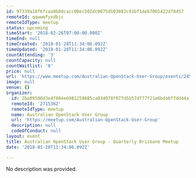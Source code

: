 ```yaml
---
id: 97339a18f6fcaa9b8dcacc00ec502dc0075d503082c91bf1deb7065422df8457
remoteId: qqwwmfyxdbjc
remoteIdType: meetup
status: upcoming
timeStart: '2018-02-26T07:00:00.000Z'
timeEnd: null
timeCreated: '2018-01-28T11:34:06.092Z'
timeUpdated: '2018-01-28T11:34:06.092Z'
countAttending: '3'
countCapacity: null
countWaitlist: '0'
price: null
url: 'https://www.meetup.com/Australian-OpenStack-User-Group/events/245476905/'
image: null
venue: {}
organizer:
  id: 2ba09508d3e4f084e6981259885ca034978f077d5b57df77f21e6bda6ffdd44a
  remoteId: '2715362'
  remoteIdType: meetup
  name: Australian OpenStack User Group
  url: 'https://meetup.com/Australian-OpenStack-User-Group'
  description: null
  codeOfConduct: null
layout: event
title: Australian OpenStack User Group - Quarterly Brisbane Meetup
date: '2018-01-28T11:34:06.092Z'

---
```

No description was provided.
